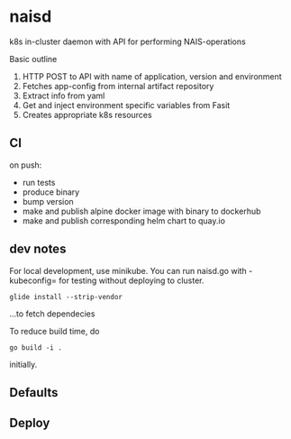 # naisd 

k8s in-cluster daemon with API for performing NAIS-operations

Basic outline

1. HTTP POST to API with name of application, version and environment
2. Fetches app-config from internal artifact repository
3. Extract info from yaml
4. Get and inject environment specific variables from Fasit
5. Creates appropriate k8s resources

## CI

on push:

- run tests
- produce binary 
- bump version
- make and publish alpine docker image with binary to dockerhub
- make and publish corresponding helm chart to quay.io 

## dev notes

For local development, use minikube. You can run naisd.go with -kubeconfig=<path to kube config> for testing without deploying to cluster. 

```glide install --strip-vendor```

...to fetch dependecies

To reduce build time, do

```go build -i .```

initially. 

## Defaults


## Deploy

